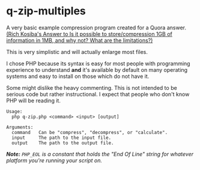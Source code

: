 # q-zip-multiples
A very basic example compression program created for a Quora answer.  
[(Rich Kosiba's Answer to Is it possible to store/compression 1GB of information in 1MB, and why not? What are the limitations?)](https://qr.ae/TmFqrB)

This is very simplistic and will actually enlarge most files.

I chose PHP because its syntax is easy for most people with programming experience to understand __and__ it's available by default on many operating systems and easy to install on those which do not have it.

Some might dislike the heavy commenting. This is not intended to be serious code but rather instructional. I expect that people who don't know PHP will be reading it.


```
Usage:
  php q-zip.php <command> <input> [output]

Arguments:
  command   Can be "compress", "decompress", or "calculate".
  input     The path to the input file.
  output    The path to the output file.
```


___Note:__ `PHP_EOL` is a constant that holds the "End Of Line" string for whatever platform you're running your script on._

